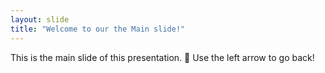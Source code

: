 ```yaml
---
layout: slide
title: "Welcome to our the Main slide!"
---
```

This is the main slide of this presentation. 🎉
Use the left arrow to go back!
